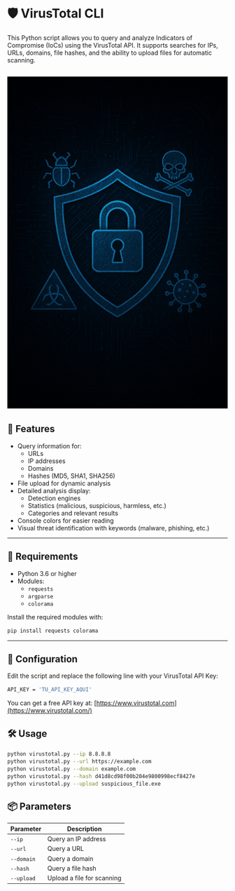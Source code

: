 # 🛡️ VirusTotal CLI

This Python script allows you to query and analyze Indicators of Compromise (IoCs) using the VirusTotal API. It supports searches for IPs, URLs, domains, file hashes, and the ability to upload files for automatic scanning.

![](https://github.com/Mr-r00t11/VirusTotal/blob/main/img/VirusTotal.png?raw=true)
---
## 🚀 Features

- Query information for:
    - URLs
    - IP addresses
    - Domains
    - Hashes (MD5, SHA1, SHA256)
- File upload for dynamic analysis
- Detailed analysis display:
    - Detection engines
    - Statistics (malicious, suspicious, harmless, etc.)
    - Categories and relevant results
- Console colors for easier reading
- Visual threat identification with keywords (malware, phishing, etc.)

---
## 🧰 Requirements

- Python 3.6 or higher
- Modules:
    - `requests`
    - `argparse`
    - `colorama`
  
Install the required modules with:
```bash
pip install requests colorama
```
___
## 🔑 Configuration

Edit the script and replace the following line with your VirusTotal API Key:
```bash
API_KEY = 'TU_API_KEY_AQUI'
```

You can get a free API key at: [https://www.virustotal.com](https://www.virustotal.com/)

## 🛠️ Usage

```bash
python virustotal.py --ip 8.8.8.8 
python virustotal.py --url https://example.com
python virustotal.py --domain example.com
python virustotal.py --hash d41d8cd98f00b204e9800998ecf8427e 
python virustotal.py --upload suspicious_file.exe
```

## 📦 Parameters

| Parameter  | Description                |
| ---------- | -------------------------- |
| `--ip`     | Query an IP address        |
| `--url`    | Query a URL                |
| `--domain` | Query a domain             |
| `--hash`   | Query a file hash          |
| `--upload` | Upload a file for scanning |
